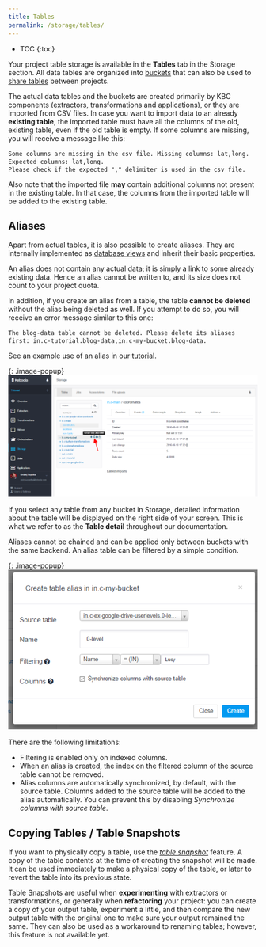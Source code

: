 ```yaml
---
title: Tables
permalink: /storage/tables/
---
```


* TOC
{:toc}

Your project table storage is available in the **Tables** tab in the Storage section. 
All data tables are organized into [buckets](/storage/buckets/) that can also be 
used to [share tables](/storage/buckets/sharing/) between projects.

The actual data tables and the buckets are created primarily by KBC components (extractors, transformations and applications),
or they are imported from CSV files. In case you want to import data to an already **existing table**,
the imported table must have all the columns of the old, existing table, even if the old table is empty.
If some columns are missing, you will receive a message like this:

    Some columns are missing in the csv file. Missing columns: lat,long. Expected columns: lat,long.
    Please check if the expected "," delimiter is used in the csv file.

Also note that the imported file **may** contain additional columns not present in the existing
table. In that case, the columns from the imported table will be added to the existing table.

## Aliases
Apart from actual tables, it is also possible to create aliases. They are internally implemented
as [database views](https://en.wikipedia.org/wiki/View_(SQL)) and inherit their basic properties.

An alias does not contain any actual data; it is simply a link to some already existing data.
Hence an alias cannot be written to, and its size does not count to your project quota.

In addition, if you create an alias from a table, the table **cannot be deleted** without the alias being deleted as well.
If you attempt to do so, you will receive an error message similar to this one:

    The blog-data table cannot be deleted. Please delete its aliases first: in.c-tutorial.blog-data,in.c-my-bucket.blog-data.

See an example use of an alias in our [tutorial](/tutorial/load/googledrive/#aftermath).

{: .image-popup}
![Screenshot - Create alias](/storage/tables/create-alias.png)

If you select any table from any bucket in Storage, detailed information about the table will be displayed on the right side of your screen.
This is what we refer to as the **Table detail** throughout our documentation.

Aliases cannot be chained and can be applied only between buckets with the same backend.
An alias table can be filtered by a simple condition.

{: .image-popup}
![Screenshot - Create Simple alias](/storage/tables/create-simple-alias.png)

There are the following limitations:

- Filtering is enabled only on indexed columns.
- When an alias is created, the index on the filtered column of the source table cannot be removed.
- Alias columns are automatically synchronized, by default, with the source table. Columns added to the source table will be added to the alias automatically.
You can prevent this by disabling *Synchronize columns with source table*.

## Copying Tables / Table Snapshots
If you want to physically copy a table, use the [*table snapshot*](/tutorial/management/#table-snapshots) feature.
A copy of the table contents at the time of creating the snapshot will be made.
It can be used immediately to make a physical copy of the table, or later to revert the table into its previous state.

Table Snapshots are useful when **experimenting** with extractors or transformations, or generally when **refactoring** your project:
you can create a copy of your output table, experiment a little, and then compare the new output table with the original one to make sure your output remained the same.
They can also be used as a workaround to renaming tables; however, this feature is not available yet.
